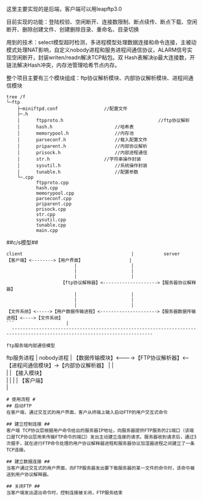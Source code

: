 这里主要实现的是后端，客户端可以用leapftp3.0

目前实现的功能：登陆校验、空闲断开、连接数限制、断点续传、断点下载、空闲断开、删除创建文件、创建删除目录、重命名、目录切换

用到的技术：select模型超时检测，多进程模型处理数据连接和命令连接，主被动模式处理NAT影响，自定义nobody进程和服务进程间通信协议，ALARM信号实现空闲断开，封装writen/readn解决TCP粘包。双 Hash表解决ip最大连接数，开链法解决Hash冲突，内存池管理哈希节点内存。
		
整个项目主要有三个模块组成：ftp协议解析模块、内部协议解析模块、进程间通信模块
```
tree /f
└─ftp
    ├─miniftpd.conf					//配置文件
    ├─.h
    │      ftpproto.h                                   //ftp协议解析
    │      hash.h				        //哈希表
    │      memorypool.h					//内存池
    │	   parseconf.h					//载入配置文件
    │      priparent.h					//内部协议解析
    │      prisock.h					//内部进程通信
    │      str.h					//字符串操作封装
    │      sysutil.h					//系统操作封装
    │      tunable.h					//配置参数
    └─.cpp
           ftpproto.cpp            
           hash.cpp        
           memorypool.cpp            
           parseconf.cpp                 
           priparent.cpp
           prisock.cpp          
           str.cpp
           sysutil.cpp                
           tunable.cpp            
           main.cpp
```

##c/s模型## 
```
client                                        |           server
【客户端】<-------->【用户界面】        	      |
                         |                    |
                         |                    |
                         |                    |
                    【ftp协议解释器】<-------------------->【服务器协议解释器】
                         |                    |
                         |                    |
                         |                    |
【文件系统】<----->【用户数据传输进程】<--------------------->【服务器数据传输进程】<---->【文件系统】
```				      |
  -------------------------------------------------------------------------------------------------------------------------- 
                                        
ftp服务端内部通信模型
```
ftp服务进程                                    |              nobody进程
                                              |
【数据传输模块】<---->【FTP协议解析器】<--【进程间通信模块】->【内部协议解析器】
                           |                  |    
                           |                  |
                       【接入模块】             
                           |                  |
                           |                  |
                       【客户端】                
                                              |
		
```
# 使用流程 #
## 启动FTP
在客户端，通过交互式的用户界面，客户从终端上输入启动FTP的用户交互式命令

## 建立控制连接 ##
客户端 TCP协议层根据用户命令给出的服务器IP地址，向服务器提供FTP服务的21端口（该端口是TCP协议层用来传输FTP命令的端口）发出主动建立连接的请求。服务器收到请求后，通过3次握手，就在进行FTP命令处理的用户协议解释器进程和服务器协议加湿器进程之间建立了一条TCP连接。

## 建立数据连接 ##
当客户通过交互式的用户界面，向FTP服务器发出要下载服务器的某一文件的命令时，该命令被送到用户协议解释器。

## 关闭FTP ##
当客户端发出退出命令时，控制连接被关闭，FTP服务结束
